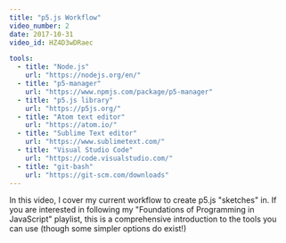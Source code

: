 ```yaml
---
title: "p5.js Workflow"
video_number: 2
date: 2017-10-31
video_id: HZ4D3wDRaec

tools:
  - title: "Node.js"
    url: "https://nodejs.org/en/"
  - title: "p5-manager"
    url: "https://www.npmjs.com/package/p5-manager"
  - title: "p5.js library"
    url: "https://p5js.org/"
  - title: "Atom text editor"
    url: "https://atom.io/"
  - title: "Sublime Text editor"
    url: "https://www.sublimetext.com/"
  - title: "Visual Studio Code"
    url: "https://code.visualstudio.com/"
  - title: "git-bash"
    url: "https://git-scm.com/downloads"
---
```


In this video, I cover my current workflow to create p5.js "sketches" in. If you are interested in following my "Foundations of Programming in JavaScript" playlist, this is a comprehensive introduction to the tools you can use (though some simpler options do exist!)

